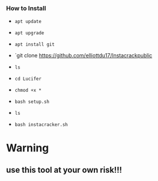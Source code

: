 


### How to Install

* `apt update`

* `apt upgrade`

* `apt install git`

* `git clone https://github.com/elliottdu17/Instacrackpublic

* `ls`

* `cd Lucifer`

* `chmod +x *`

* `bash setup.sh`

* `ls`

* `bash instacracker.sh`



# Warning

## use this tool at your own risk!!!
